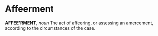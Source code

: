 # Affeerment

**AFFEE'RMENT**, _noun_ The act of affeering, or assessing an amercement, according to the circumstances of the case.